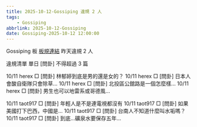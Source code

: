 ```yaml
---
title: 2025-10-12-Gossiping 違規 2 人
tags:
    - Gossiping
abbrlink: 2025-10-12-Gossiping
date: Gossiping-2025-10-12 12:00:00
---
```

Gossiping 板 [板規連結](https://www.ptt.cc/bbs/Gossiping/M.1637425085.A.07D.html)
昨天違規 2 人
<!-- more -->

違規清單
單日 [問卦] 不得超過 3 篇

10/11 herex □ [問卦] 林郁婷到底是男的還是女的？
10/11 herex □ [問卦] 日本人會酸自衛隊只會除草…
10/11 herex □ [問卦] 北投區公舘路是一個怎麼樣…
10/11 herex □ [問卦] 男生也可以地雷系或哥德風…

10/11 taot917 □ [問卦] 年輕人是不是連電視都沒有
10/11 taot917 □ [問卦] 如果美國打下巴西，中國是…
10/11 taot917 □ [問卦] 台南人不知道什麼叫水垢嗎？
10/11 taot917 □ [問卦] 到底...礦泉水要保存五年…